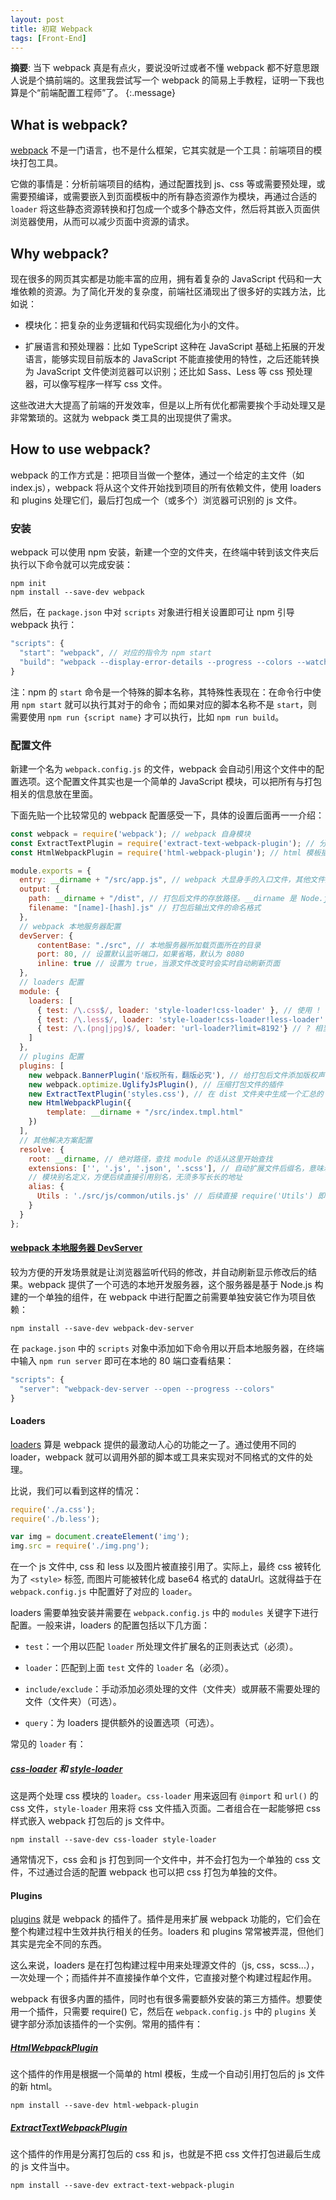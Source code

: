 ```yaml
---
layout: post
title: 初窥 Webpack
tags: [Front-End]
---
```


**摘要**: 当下 webpack 真是有点火，要说没听过或者不懂 webpack 都不好意思跟人说是个搞前端的。这里我尝试写一个 webpack 的简易上手教程，证明一下我也算是个“前端配置工程师”了。
{:.message}

## What is webpack?

[webpack](https://webpack.js.org/) 不是一门语言，也不是什么框架，它其实就是一个工具：前端项目的模块打包工具。

它做的事情是：分析前端项目的结构，通过配置找到 js、css 等或需要预处理，或需要预编译，或需要嵌入到页面模板中的所有静态资源作为模块，再通过合适的 `loader` 将这些静态资源转换和打包成一个或多个静态文件，然后将其嵌入页面供浏览器使用，从而可以减少页面中资源的请求。

## Why webpack?

现在很多的网页其实都是功能丰富的应用，拥有着复杂的 JavaScript 代码和一大堆依赖的资源。为了简化开发的复杂度，前端社区涌现出了很多好的实践方法，比如说：

* 模块化：把复杂的业务逻辑和代码实现细化为小的文件。

* 扩展语言和预处理器：比如 TypeScript 这种在 JavaScript 基础上拓展的开发语言，能够实现目前版本的 JavaScript 不能直接使用的特性，之后还能转换为 JavaScript 文件使浏览器可以识别；还比如 Sass、Less 等 css 预处理器，可以像写程序一样写 css 文件。

这些改进大大提高了前端的开发效率，但是以上所有优化都需要挨个手动处理又是非常繁琐的。这就为 webpack 类工具的出现提供了需求。

## How to use webpack?

webpack 的工作方式是：把项目当做一个整体，通过一个给定的主文件（如 index.js），webpack 将从这个文件开始找到项目的所有依赖文件，使用 loaders 和 plugins 处理它们，最后打包成一个（或多个）浏览器可识别的 js 文件。

### 安装

webpack 可以使用 npm 安装，新建一个空的文件夹，在终端中转到该文件夹后执行以下命令就可以完成安装：

```shell
npm init
npm install --save-dev webpack
```

然后，在 `package.json` 中对 `scripts` 对象进行相关设置即可让 npm 引导 webpack 执行：

```js
"scripts": {
  "start": "webpack", // 对应的指令为 npm start
  "build": "webpack --display-error-details --progress --colors --watch" // 对应的指令为 npm run build
}
```

注：npm 的 `start` 命令是一个特殊的脚本名称，其特殊性表现在：在命令行中使用 `npm start` 就可以执行其对于的命令；而如果对应的脚本名称不是 `start`，则需要使用 `npm run {script name}` 才可以执行，比如 `npm run build`。

### 配置文件

新建一个名为 `webpack.config.js` 的文件，webpack 会自动引用这个文件中的配置选项。这个配置文件其实也是一个简单的 JavaScript 模块，可以把所有与打包相关的信息放在里面。

下面先贴一个比较常见的 webpack 配置感受一下，具体的设置后面再一一介绍：

```js
const webpack = require('webpack'); // webpack 自身模块
const ExtractTextPlugin = require('extract-text-webpack-plugin'); // 分离 css 和 js 的插件
const HtmlWebpackPlugin = require('html-webpack-plugin'); // html 模板插件

module.exports = {
  entry: __dirname + "/src/app.js", // webpack 大显身手的入口文件，其他文件资源都应与它建立关联，比如在入口文件中 require 其他相关文件
  output: {
    path: __dirname + "/dist", // 打包后文件的存放路径。__dirname 是 Node.js 中的一个全局变量，它指向当前执行脚本所在的目录
    filename: "[name]-[hash].js" // 打包后输出文件的命名格式
  },
  // webpack 本地服务器配置
  devServer: {
      contentBase: "./src", // 本地服务器所加载页面所在的目录
      port: 80, // 设置默认监听端口，如果省略，默认为 8080
      inline: true // 设置为 true，当源文件改变时会实时自动刷新页面
  },
  // loaders 配置
  module: {
    loaders: [
      { test: /\.css$/, loader: 'style-loader!css-loader' }, // 使用 ! 从右向左依次使用多个 loader
      { test: /\.less$/, loader: 'style-loader!css-loader!less-loader' }, 
      { test: /\.(png|jpg)$/, loader: 'url-loader?limit=8192'} // ? 相当于传递参数。小于 8k 的图片会被转为 base64 格式的内链 dataUrl, 其他的直接使用外链
    ]
  },
  // plugins 配置
  plugins: [
    new webpack.BannerPlugin('版权所有，翻版必究'), // 给打包后文件添加版权声明的插件
    new webpack.optimize.UglifyJsPlugin(), // 压缩打包文件的插件
    new ExtractTextPlugin('styles.css'), // 在 dist 文件夹中生成一个汇总的 styles.css 文件，需要将它作为一个单独的样式加入到 index.html 中
    new HtmlWebpackPlugin({
        template: __dirname + "/src/index.tmpl.html"
    })
  ],
  // 其他解决方案配置
  resolve: {
    root: __dirname, // 绝对路径，查找 module 的话从这里开始查找
    extensions: ['', '.js', '.json', '.scss'], // 自动扩展文件后缀名，意味着 require 模块可以省略不写后缀名
    // 模块别名定义，方便后续直接引用别名，无须多写长长的地址
    alias: {
      Utils : './src/js/common/utils.js' // 后续直接 require('Utils') 即可
    }
  }
};
```

#### [webpack 本地服务器 DevServer](https://webpack.js.org/configuration/dev-server/)

较为方便的开发场景就是让浏览器监听代码的修改，并自动刷新显示修改后的结果。webpack 提供了一个可选的本地开发服务器，这个服务器是基于 Node.js 构建的一个单独的组件，在 webpack 中进行配置之前需要单独安装它作为项目依赖：

```shell
npm install --save-dev webpack-dev-server
```

在 `package.json` 中的 `scripts` 对象中添加如下命令用以开启本地服务器，在终端中输入 `npm run server` 即可在本地的 80 端口查看结果：

```js
"scripts": {
  "server": "webpack-dev-server --open --progress --colors"
}
```

#### Loaders

[loaders](https://webpack.js.org/loaders/) 算是 webpack 提供的最激动人心的功能之一了。通过使用不同的 loader，webpack 就可以调用外部的脚本或工具来实现对不同格式的文件的处理。

比说，我们可以看到这样的情况：

```js
require('./a.css');
require('./b.less');

var img = document.createElement('img');
img.src = require('./img.png');
```

在一个 js 文件中, css 和 less 以及图片被直接引用了。实际上，最终 css 被转化为了 `<style>` 标签, 而图片可能被转化成 base64 格式的 dataUrl。这就得益于在 `webpack.config.js` 中配置好了对应的 `loader`。

loaders 需要单独安装并需要在 `webpack.config.js` 中的 `modules` 关键字下进行配置。一般来讲，loaders 的配置包括以下几方面：

* `test`：一个用以匹配 `loader` 所处理文件扩展名的正则表达式（必须）。

* `loader`：匹配到上面 `test` 文件的 `loader` 名（必须）。

* `include/exclude`：手动添加必须处理的文件（文件夹）或屏蔽不需要处理的文件（文件夹）（可选）。

* `query`：为 loaders 提供额外的设置选项（可选）。

常见的 `loader` 有：

##### [css-loader](https://webpack.js.org/loaders/css-loader/) 和 [style-loader](https://webpack.js.org/loaders/style-loader/)

这是两个处理 css 模块的 `loader`。`css-loader` 用来返回有 `@import` 和 `url()` 的 css 文件，`style-loader` 用来将 css 文件插入页面。二者组合在一起能够把 css 样式嵌入 webpack 打包后的 js 文件中。

```shell
npm install --save-dev css-loader style-loader
```

通常情况下，css 会和 js 打包到同一个文件中，并不会打包为一个单独的 css 文件，不过通过合适的配置 webpack 也可以把 css 打包为单独的文件。

#### Plugins

[plugins](https://webpack.js.org/plugins/) 就是 webpack 的插件了。插件是用来扩展 webpack 功能的，它们会在整个构建过程中生效并执行相关的任务。loaders 和 plugins 常常被弄混，但他们其实是完全不同的东西。

这么来说，loaders 是在打包构建过程中用来处理源文件的（js, css，scss...），一次处理一个；而插件并不直接操作单个文件，它直接对整个构建过程起作用。

webpack 有很多内置的插件，同时也有很多需要额外安装的第三方插件。想要使用一个插件，只需要 require() 它，然后在 `webpack.config.js` 中的 `plugins` 关键字部分添加该插件的一个实例。常用的插件有：

##### [HtmlWebpackPlugin](https://webpack.js.org/plugins/html-webpack-plugin/)

这个插件的作用是根据一个简单的 html 模板，生成一个自动引用打包后的 js 文件的新 html。

```shell
npm install --save-dev html-webpack-plugin
```

##### [ExtractTextWebpackPlugin](https://webpack.js.org/plugins/extract-text-webpack-plugin/)

这个插件的作用是分离打包后的 css 和 js，也就是不把 css 文件打包进最后生成的 js 文件当中。

```shell
npm install --save-dev extract-text-webpack-plugin
```
